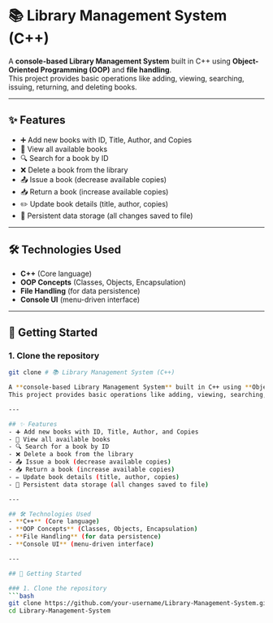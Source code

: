 # 📚 Library Management System (C++)

A **console-based Library Management System** built in C++ using **Object-Oriented Programming (OOP)** and **file handling**.  
This project provides basic operations like adding, viewing, searching, issuing, returning, and deleting books.

---

## ✨ Features
- ➕ Add new books with ID, Title, Author, and Copies  
- 📖 View all available books  
- 🔍 Search for a book by ID  
- ❌ Delete a book from the library  
- 📤 Issue a book (decrease available copies)  
- 📥 Return a book (increase available copies)  
- ✏️ Update book details (title, author, copies)  
- 💾 Persistent data storage (all changes saved to file)

---

## 🛠️ Technologies Used
- **C++** (Core language)
- **OOP Concepts** (Classes, Objects, Encapsulation)
- **File Handling** (for data persistence)
- **Console UI** (menu-driven interface)

---

## 🚀 Getting Started

### 1. Clone the repository
```bash
git clone # 📚 Library Management System (C++)

A **console-based Library Management System** built in C++ using **Object-Oriented Programming (OOP)** and **file handling**.  
This project provides basic operations like adding, viewing, searching, issuing, returning, and deleting books.

---

## ✨ Features
- ➕ Add new books with ID, Title, Author, and Copies  
- 📖 View all available books  
- 🔍 Search for a book by ID  
- ❌ Delete a book from the library  
- 📤 Issue a book (decrease available copies)  
- 📥 Return a book (increase available copies)  
- ✏️ Update book details (title, author, copies)  
- 💾 Persistent data storage (all changes saved to file)

---

## 🛠️ Technologies Used
- **C++** (Core language)
- **OOP Concepts** (Classes, Objects, Encapsulation)
- **File Handling** (for data persistence)
- **Console UI** (menu-driven interface)

---

## 🚀 Getting Started

### 1. Clone the repository
```bash
git clone https://github.com/your-username/Library-Management-System.git
cd Library-Management-System


